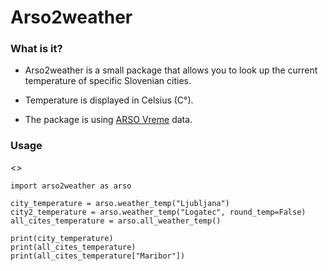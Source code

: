 # Arso2weather

### What is it?

- Arso2weather is a small package that allows you to look up the current temperature of specific Slovenian cities.

- Temperature is displayed in Celsius (C°).

- The package is using [ARSO Vreme](https://meteo.arso.gov.si/uploads/probase/www/observ/surface/text/sl/observationAms_si_latest.xml) data.

### Usage
<>
```
import arso2weather as arso

city_temperature = arso.weather_temp("Ljubljana")
city2_temperature = arso.weather_temp("Logatec", round_temp=False)
all_cites_temperature = arso.all_weather_temp()

print(city_temperature)
print(all_cites_temperature)
print(all_cites_temperature["Maribor"])

```
